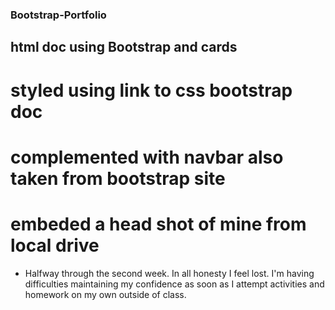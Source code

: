 ### Bootstrap-Portfolio

## html doc using Bootstrap and cards

# styled using link to css bootstrap doc 

# complemented with navbar also taken from bootstrap site

# embeded a head shot of mine from local drive 

* Halfway through the second week. In all honesty I feel lost. I'm having difficulties maintaining my confidence as soon as I attempt activities and homework on my own outside of class.
